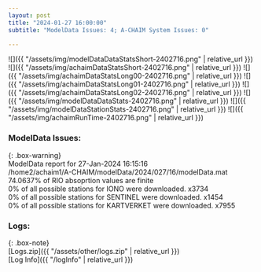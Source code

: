 ```yaml
---
layout: post
title: "2024-01-27 16:00:00"
subtitle: "ModelData Issues: 4; A-CHAIM System Issues: 0"

---
```


![]({{ "/assets/img/modelDataDataStatsShort-2402716.png" | relative_url }})
![]({{ "/assets/img/achaimDataStatsShort-2402716.png" | relative_url }})
![]({{ "/assets/img/achaimDataStatsLong00-2402716.png" | relative_url }})
![]({{ "/assets/img/achaimDataStatsLong01-2402716.png" | relative_url }})
![]({{ "/assets/img/achaimDataStatsLong02-2402716.png" | relative_url }})
![]({{ "/assets/img/modelDataDataStats-2402716.png" | relative_url }})
![]({{ "/assets/img/modelDataStationStats-2402716.png" | relative_url }})
![]({{ "/assets/img/achaimRunTime-2402716.png" | relative_url }})


### ModelData Issues:  
  
{: .box-warning}  
 ModelData report for 27-Jan-2024 16:15:16   
 /home2/achaim1/A-CHAIM/modelData/2024/027/16/modelData.mat   
 74.0637% of RIO absoprtion values are finite   
 0% of all possible stations for IONO were downloaded. x3734   
 0% of all possible stations for SENTINEL were downloaded. x1454   
 0% of all possible stations for KARTVERKET were downloaded. x7955   
  


### Logs:  
  
{: .box-note}  
[Logs.zip]({{ "/assets/other/logs.zip" | relative_url }})  
[Log Info]({{ "/logInfo" | relative_url }})  
